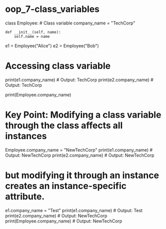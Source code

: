 # oop_7-class_variables
class Employee:
    # Class variable
    company_name = "TechCorp"

    def __init__(self, name):
        self.name = name


e1 = Employee("Alice")
e2 = Employee("Bob")

# Accessing class variable 
print(e1.company_name)  # Output: TechCorp
print(e2.company_name)  # Output: TechCorp

print(Employee.company_name)

# Key Point: Modifying a class variable through the class affects all instances
Employee.company_name = "NewTechCorp"
print(e1.company_name)  # Output: NewTechCorp
print(e2.company_name)  # Output: NewTechCorp

# but modifying it through an instance creates an instance-specific attribute.

e1.company_name = "Test"
print(e1.company_name)  # Output: Test
print(e2.company_name)  # Output: NewTechCorp
print(Employee.company_name)  # Output: NewTechCorp
